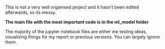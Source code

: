 This is not a very well organised project and it hasn't been edited afterwards, so its messy.

**The main file with the most important code is in the ml_model folder**

The majority of the jupyter notebook files are either me testing ideas, visualizing things for my report or previous versions. You can largely ignore them.
